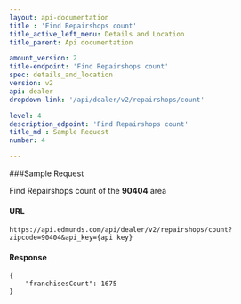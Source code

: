 ```yaml
---
layout: api-documentation
title : 'Find Repairshops count'
title_active_left_menu: Details and Location
title_parent: Api documentation

amount_version: 2
title-endpoint: 'Find Repairshops count'
spec: details_and_location
version: v2
api: dealer
dropdown-link: '/api/dealer/v2/repairshops/count'

level: 4
description_edpoint: 'Find Repairshops count'
title_md : Sample Request
number: 4

---
```


###Sample Request

Find Repairshops count of the **90404** area

#### URL

    https://api.edmunds.com/api/dealer/v2/repairshops/count?zipcode=90404&api_key={api key}

#### Response

    {
        "franchisesCount": 1675
    }
    
